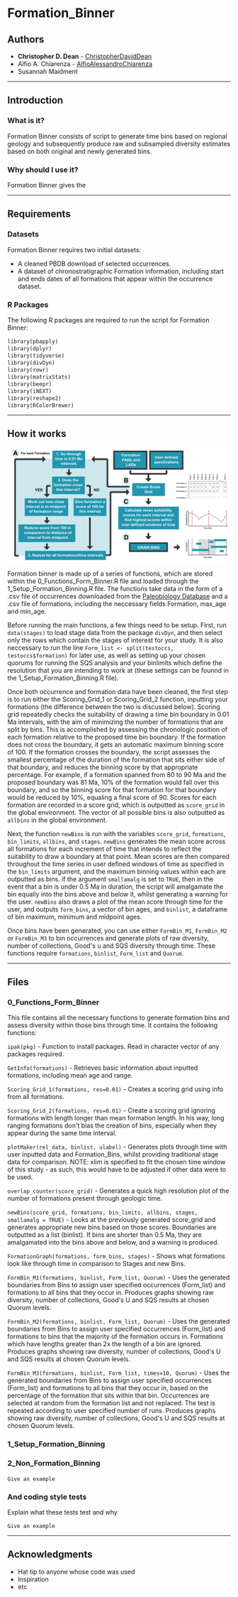 # Formation_Binner

## Authors

* **Christopher D. Dean** - [ChristopherDavidDean](https://github.com/ChristopherDavidDean)
* Alfio A. Chiarenza - [AlfioAlessandroChiarenza](https://github.com/AlfioAlessandroChiarenza)
* Susannah Maidment

---
## Introduction
### What is it?
Formation Binner consists of script to generate time bins based on regional geology and subsequently produce raw and subsampled diversity estimates based on both original and newly generated bins.
### Why should I use it?
Formation Binner gives the 

---
## Requirements

### Datasets

Formation Binner requires two initial datasets:
* A cleaned PBDB download of selected occurrences.
* A dataset of chronostratigraphic Formation information, including start and ends dates of all formations that appear within the occurrence dataset. 

### R Packages

The following R packages are required to run the script for Formation Binner:

```
library(pbapply)
library(dplyr)
library(tidyverse)
library(divDyn)
library(rowr)
library(matrixStats)
library(beepr)
library(iNEXT)
library(reshape2)
library(RColorBrewer)
```
---
## How it works

![Schematic diagram of how Formation_Binner works.](https://github.com/ChristopherDavidDean/Formation_Binner/blob/master/Images/Fig.%201%20(v2.1).png)

Formation binner is made up of a series of functions, which are stored within the 0_Functions_Form_Binner.R file and loaded through the 1_Setup_Formation_Binning.R file. The functions take data in the form of a .csv file of occurrences downloaded from the [Paleobiology Database](www.paleobiodb.org) and a .csv file of formations, including the neccessary fields Formation, max_age and min_age. 

Before running the main functions, a few things need to be setup. First, run `data(stages)` to load stage data from the package `divDyn`, and then select only the rows which contain the stages of interest for your study. It is also neccessary to run the line `Form_list <- split(testoccs, testoccs$formation)` for later use, as well as setting up your chosen quorums for running the SQS analysis and your binlimits which define the resolution that you are intending to work at (these settings can be founnd in the 1_Setup_Formation_Binning.R file). 

Once both occurrence and formation data have been cleaned, the first step is to run either the Scoring_Grid_1 or Scoring_Grid_2 function, inputting your formations (the difference between the two is discussed below). Scoring grid repeatedly checks the suitability of drawing a time bin boundary in 0.01 Ma intervals, with the aim of minimizing the number of formations that are split by bins. This is accomplished by assessing the chronologic position of each formation relative to the proposed time bin boundary. If the formation does not cross the boundary, it gets an automatic maximum binning score of 100. If the formation crosses the boundary, the script assesses the smallest percentage of the duration of the formation that sits either side of that boundary, and reduces the binning score by that appropriate percentage. For example, if a formation spanned from 80 to 90 Ma and the proposed boundary was 81 Ma, 10% of the formation would fall over this boundary, and so the binning score for that formation for that boundary would be reduced by 10%, equaling a final score of 90. Scores for each formation are recorded in a score grid, which is outputted as `score_grid` in the global environment. The vector of all possible bins is also outputted as `allbins` in the global environment. 

Next, the function `newBins` is run with the variables `score_grid`, `formations`, `bin_limits`, `allbins`, and `stages`. `newBins` generates the mean score across all formations for each increment of time that intends to reflect the suitability to draw a boundary at that point. Mean scores are then compared throughout the time series in user defined windows of time as specified in the `bin_limits` argument, and the maximum binning values within each are outputted as bins. if the argument `smallamalg` is set to `TRUE`, then in the event that a bin is under 0.5 Ma in duration, the script will amalgamate the bin equally into the bins above and below it, whilst generating a warning for the user. `newBins` also draws a plot of the mean score through time for the user, and outputs `form_bins`, a vector of bin ages, and `binlist`, a dataframe of bin maximum, minimum and midpoint ages. 

Once bins have been generated, you can use either `FormBin_M1`, `FormBin_M2` or `FormBin_M3` to bin occurrences and generate plots of raw diversity, number of collections, Good's u and SQS diversity through time. These functions require `formations`, `binlist`, `Form_list` and `Quorum`. 

---

## Files
### 0_Functions_Form_Binner
This file contains all the necessary functions to generate formation bins and assess diversity within those bins through time. It contains the following functions:

`ipak(pkg)` - Function to install packages. Read in character vector of any packages required.

`GetInfo(formations)` - Retrieves basic information about inputted formations, including mean age and range.

`Scoring_Grid_1(formations, res=0.01)` - Creates a scoring grid using info from all formations.

`Scoring_Grid_2(formations, res=0.01)` - Create a scoring grid ignoring formations with length longer than mean formation length. In his way, long ranging formations don't 
bias the creation of bins, especially when they appear during the same time interval.

`plotMaker(rel_data, binlist, ulabel)` - Generates plots through time with user inputted data and Formation_Bins, whilst providing traditional stage 
data for comparison. NOTE: xlim is specified to fit the chosen time window of this study - as such, this would
have to be adjusted if other data were to be used.

`overlap_counter(score_grid)` - Generates a quick high resolution plot of the number of formations present through geologic time. 

`newBins(score_grid, formations, bin_limits, allbins, stages, smallamalg = TRUE)` - Looks at the previously generated score_grid and generates appropriate new bins based on those scores. Boundaries are 
outputted as a list (binlist). If bins are shorter than 0.5 Ma, they are amalgamated into the bins above and below, and 
a warning is produced.

`FormationGraph(formations, form_bins, stages)` - Shows what formations look like through time in comparison to Stages and new Bins.

`FormBin_M1(formations, binlist, Form_list, Quorum)` - Uses the generated boundaries from Bins to assign user specified occurrences (Form_list) and formations to all bins
that they occur in. Produces graphs showing raw diversity, number of collections, Good's U and SQS results at chosen
Quorum levels. 

`FormBin_M2(formations, binlist, Form_list, Quorum)` - Uses the generated boundaries from Bins to assign user specified occurrences (Form_list) and formations to bins that
the majority of the formation occurs in. Formations which have lengths greater than 2x the length of a bin are ignored.
Produces graphs showing raw diversity, number of collections, Good's U and SQS results at chosen Quorum levels. 

`FormBin_M3(formations, binlist, Form_list, times=10, Quorum)` - Uses the generated boundaries from Bins to assign user specified occurrences (Form_list) and formations to all bins
that they occur in, based on the percentage of the formation that sits within that bin. Occurrences are selected at
random from the formation list and not replaced. The test is repeated according to user specified number of runs.
Produces graphs showing raw diversity, number of collections, Good's U and SQS results at chosen Quorum levels. 


### 1_Setup_Formation_Binning

### 2_Non_Formation_Binning

```
Give an example
```

### And coding style tests

Explain what these tests test and why

```
Give an example
```
---
## Acknowledgments

* Hat tip to anyone whose code was used
* Inspiration
* etc
